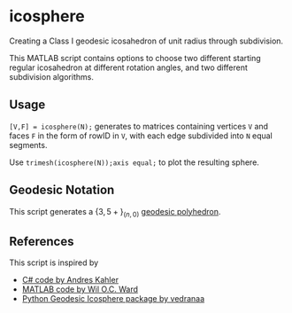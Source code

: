 # icosphere
Creating a Class I geodesic icosahedron of unit radius through subdivision.

This MATLAB script contains options to choose two different starting regular icosahedron at different rotation angles, and two different subdivision algorithms.

## Usage

`[V,F] = icosphere(N);` generates to matrices containing vertices `V` and faces `F` in the form of rowID in `V`, with each edge subdivided into `N` equal segments.

Use `trimesh(icosphere(N));axis equal;` to plot the resulting sphere.

## Geodesic Notation
This script generates a $\{3,5+\}_{(n,0)}$ [geodesic polyhedron](https://en.wikipedia.org/wiki/Geodesic_polyhedron).

## References
This script is inspired by 

- [C# code by Andres Kahler](http://blog.andreaskahler.com/2009/06/creating-icosphere-mesh-in-code.html)
- [MATLAB code by Wil O.C. Ward](https://uk.mathworks.com/matlabcentral/fileexchange/50105-icosphere)
- [Python Geodesic Icosphere package by vedranaa](https://github.com/vedranaa/icosphere)
